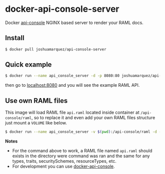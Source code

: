 # docker-api-console-server

Docker [api-console](https://github.com/mulesoft/api-console) NGINX based server to render your RAML docs.

## Install

```bash
$ docker pull joshuamarquez/api-console-server
```

## Quick example

```bash
$ docker run --name api_console_server -d -p 8080:80 joshuamarquez/api-console-server
```
then go to [localhost:8080](http://localhost:8080) and you will see the example RAML API.

## Use own RAML files

This image will load RAML file `api.raml` located inside container at `/api-console/raml`, so to
replace it and even add your own RAML files structure just mount a `VOLUME` like below.

```bash
$ docker run --name api_console_server -v $(pwd):/api-console/raml -d -p 8080:80 joshuamarquez/api-console-server
```

**Notes**

*   For the command above to work, a RAML file named `api.raml` should exists in the directory were command was ran and the same for any types, traits, securitySchemes, resourceTypes, etc.
*   For development you can use [docker-api-console](https://github.com/joshuamarquez/docker-api-console).
